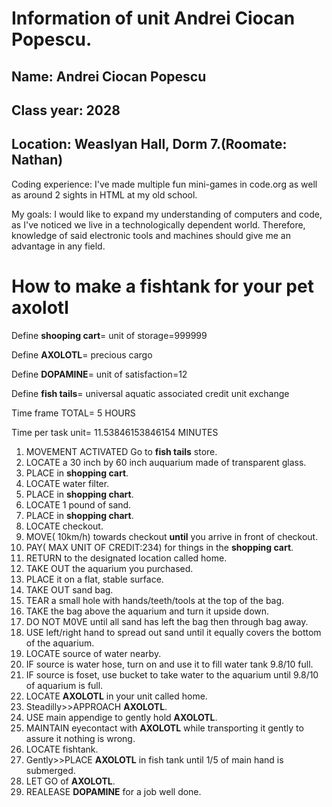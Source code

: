 # Information of unit Andrei Ciocan Popescu.

## Name: Andrei Ciocan Popescu

## Class year: 2028

## Location: Weaslyan Hall, Dorm 7.(Roomate: Nathan)

Coding experience: I've made multiple fun mini-games in code.org as well as around 2 sights in HTML at my old school.

My goals: I would like to expand my understanding of computers and code, as I've noticed we live in a technologically dependent world. Therefore, knowledge of said electronic tools and machines should give me an advantage in any field.


# How to make a fishtank for your pet axolotl

Define **shooping cart**= unit of storage=999999

Define **AXOLOTL**= precious cargo

Define **DOPAMINE**= unit of satisfaction=12

Define **fish tails**= universal aquatic associated credit unit exchange

Time frame TOTAL= 5 HOURS

Time per task unit= 11.53846153846154 MINUTES

1. MOVEMENT ACTIVATED Go to **fish tails** store.
2. LOCATE a 30 inch by 60 inch auquarium made of transparent glass.
3. PLACE in **shopping cart**.
4. LOCATE water filter.
5. PLACE in **shopping chart**.
6. LOCATE 1 pound of sand.
7. PLACE in **shopping chart**.
6. LOCATE checkout.
7. MOVE( 10km/h) towards checkout **until** you arrive in front of checkout.
8. PAY( MAX UNIT OF CREDIT:234) for things in the **shopping cart**.
9. RETURN to the designated location called home.
10. TAKE OUT the aquarium you purchased.
11. PLACE it on a flat, stable surface.
12. TAKE OUT sand bag.
13. TEAR a small hole with hands/teeth/tools at the top of the bag.
14. TAKE the bag above the aquarium and turn it upside down.
15. DO NOT M0VE until all sand has left the bag then through bag away.
16. USE left/right hand to spread out sand until it equally covers the bottom of the aquarium.
17. LOCATE source of water nearby.
18. IF source is water hose, turn on and use it to fill water tank 9.8/10 full.
18. IF source is foset, use bucket to take water to the aquarium until 9.8/10 of aquarium is full.
19. LOCATE **AXOLOTL** in your unit called home.
20. Steadilly>>APPROACH **AXOLOTL**.
21. USE main appendige to gently hold **AXOLOTL**.
22. MAINTAIN eyecontact with **AXOLOTL** while transporting it gently to assure it nothing is wrong.
23. LOCATE fishtank.
24. Gently>>PLACE **AXOLOTL** in fish tank until 1/5 of main hand is submerged.
25. LET GO of **AXOLOTL**.
26. REALEASE **DOPAMINE** for a job well done.



